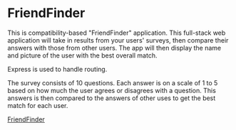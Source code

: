 # FriendFinder

This is compatibility-based "FriendFinder" application. This full-stack web application will take in results from your users' surveys, then compare their answers with those from other users. The app will then display the name and picture of the user with the best overall match. 

Express is used to handle routing.

The survey consists of 10 questions. Each answer is on a scale of 1 to 5 based on how much the user agrees or disagrees with a question. This answers is then compared to the answers of other uses to get the best match for each user.

[FriendFinder](https://intense-journey-19149.herokuapp.com/)
